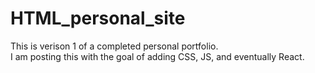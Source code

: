 # HTML_personal_site
This is verison 1 of a completed personal portfolio. <br>
I am posting this with the goal of adding CSS, JS, and eventually React. <br>
